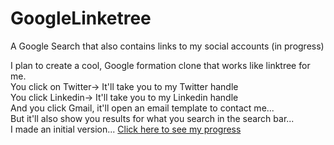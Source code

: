 # GoogleLinketree
A Google Search that also contains links to my social accounts (in progress)

I plan to create a cool, Google formation clone that works like linktree for me.
<br>
You click on Twitter-> It'll take you to my Twitter handle
<br>
You click Linkedin-> It'll take you to my Linkedin handle
<br>
And you click Gmail, it'll open an email template to contact me...
<br>
But it'll also show you results for what you search in the search bar...
<br>
I made an initial version... [Click here to see my progress](https://porwalshreyaa.github.io/GoogleLinketree/Google.html)
